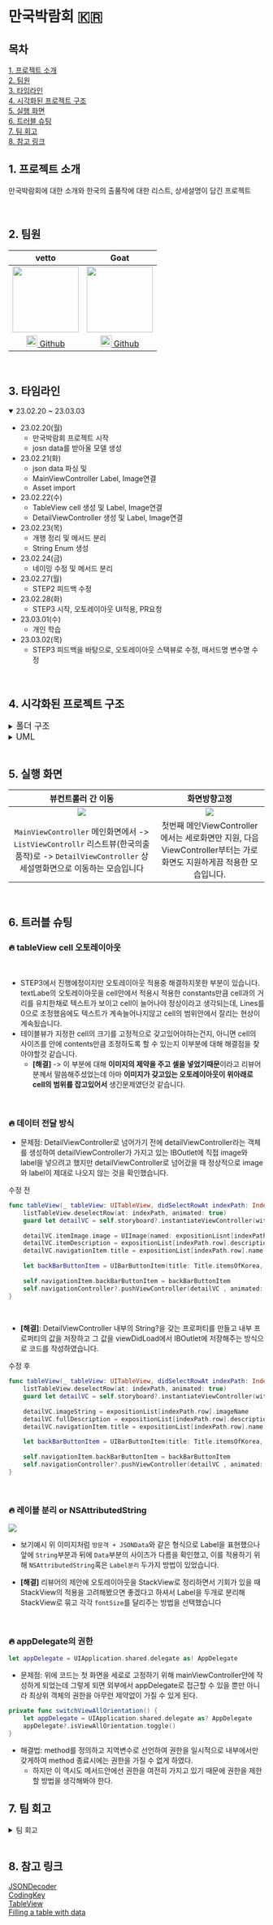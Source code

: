 # 만국박람회 :kr: 

## 목차
[1. 프로젝트 소개](#1-프로젝트-소개)  
[2. 팀원](#2-팀원)  
[3. 타임라인](#3-타임라인)  
[4. 시각화된 프로젝트 구조](#4-시각화된-프로젝트-구조)  
[5. 실행 화면](#5-실행-화면)  
[6. 트러블 슈팅](#6-트러블-슈팅)  
[7. 팀 회고](#7-팀-회고)  
[8. 참고 링크](#8-참고-링크)  

## 1. 프로젝트 소개
만국박람회에 대한 소개와 한국의 출품작에 대한 리스트, 상세설명이 담긴 프로젝트

<br>

## 2. 팀원

| vetto | Goat |
|:----:|:----:|
| <img src="https://cdn.discordapp.com/attachments/535779947118329866/1055718870951940146/1671110054020-0.jpg" width="130" height="130"/> | <img src="https://i.imgur.com/yoWVC56.png" width="130" height="130"/>
| [<img src="https://i.imgur.com/IOAJpzu.png" width="22"/> Github](https://github.com/gzzjk159) | [<img src="https://i.imgur.com/IOAJpzu.png" width="22"/> Github](https://github.com/Goatt8)

<br>

## 3. 타임라인

<details open>
    <summary>23.02.20 ~ 23.03.03</summary>
    
- 23.02.20(월)
    - 만국박람회 프로젝트 시작
    - josn data를 받아올 모델 생성
- 23.02.21(화)
    - json data 파싱 및 
    - MainViewController Label, Image연결
    - Asset import
- 23.02.22(수)
    - TableView cell 생성 및 Label, Image연결
    - DetailViewController 생성 및 Label, Image연결
- 23.02.23(목)
    - 개행 정리 및 메서드 분리
    - String Enum 생성
- 23.02.24(금)
    - 네이밍 수정 및 메서드 분리
- 23.02.27(월)
    - STEP2 피드백 수정
- 23.02.28(화)
    - STEP3 시작, 오토레이아웃 UI적용, PR요청
- 23.03.01(수)
    - 개인 학습
- 23.03.02(목)
    - STEP3 피드백을 바탕으로, 오토레이아웃 스택뷰로 수정, 매서드명 변수명 수정

<br>

</details>

## 4. 시각화된 프로젝트 구조

<details>
    <summary><big>폴더 구조</big></summary>

``` swift
Expo1900
    ├── Info
    │
    ├── Extension
    │   └── IntExtension
    │
    ├── App
    │   ├── AppDelegate
    │   └── SceneDelegate
    │
    ├── Controller
    │   ├── MainViewController
    │   ├── ExpositionViewController
    │   └── DetailViewController
    │
    ├── View
    │   ├── Main
    │   └── ListTableViewCell
    │
    ├── Model
    │   ├── TextEnum
    │   ├── MainExposition
    │   ├── ExpositionItem
    │   └── ExpositionParser
    │
    └── Resources
        ├── LaunchScreen
        └── Assets
```

<br>    
    
</details>


<details>
    <summary><big>UML</big></summary>

<img src="https://i.imgur.com/1OH6HMG.jpg" width= 100%>

    
</details> 

<br>

## 5. 실행 화면


| 뷰컨트롤러 간 이동 | 화면방향고정 |
|:----:|:----:|
| <img src="https://i.imgur.com/o89sBDv.gif"> | <img src="https://i.imgur.com/sNw7rv2.gif">| 
| `MainViewController` 메인화면에서 -> `ListViewControllr` 리스트뷰(한국의출품작)로 -> `DetailViewController` 상세설명화면으로 이동하는 모습입니다| 첫번째 메인ViewController에서는 세로화면만 지원, 다음ViewController부터는 가로화면도 지원하게끔 적용한 모습입니다.|


<br>

## 6. 트러블 슈팅

### :fire: tableView cell 오토레이아웃


<br/>

* STEP3에서 진행에정이지만 오토레이아웃 적용중 해결하지못한 부분이 있습니다. textLabe의 오토레이아웃을 cell안에서 적용시 적용한 constants만큼 cell과의 거리를 유치한채로 텍스트가 보이고 cell이 늘어나야 정상이라고 생각되는데, Lines를 0으로 조정했음에도 텍스트가 계속늘어나지않고 cell의 범위안에서 잘리는 현상이 계속됬습니다.
* 테이블뷰가 지정한 cell의 크기를 고정적으로 갖고있어야하는건지, 아니면 cell의 사이즈를 안에 contents만큼 조정하도록 할 수 있는지 이부분에 대해 해결점을 찾아야할것 같습니다.
    * **[해결]** -> 이 부분에 대해 **이미지의 제약을 주고 셀을 넣었기때문**이라고 리뷰어분께서 말씀해주셨었는데 아마 **이미지가 갖고있는 오토레이아웃이 위아래로 cell의 범위를 잡고있어서** 생긴문제였던것 같습니다.

<br>

### :fire: 데이터 전달 방식
* 문제점: DetailViewController로 넘어가기 전에 detailViewController라는 객체를 생성하여 detailViewController가 가지고 있는 IBOutlet에 직접 image와 label을 넣으려고 했지만 detailViewController로 넘어갔을 때 정상적으로 image와 label이 제대로 나오지 않는 것을 확인했습니다.

수정 전
```swift
func tableView(_ tableView: UITableView, didSelectRowAt indexPath: IndexPath) {
    listTableView.deselectRow(at: indexPath, animated: true)
    guard let detailVC = self.storyboard?.instantiateViewController(withIdentifier: Identifier.detailViewController) as? DetailViewController else { return }
        
    detailVC.itemImage.image = UIImage(named: expositionLisnt[indexPath.row].imageName)
    detailVC.itemDescription = expositionList[indexPath.row].description
    detailVC.navigationItem.title = expositionList[indexPath.row].name
        
    let backBarButtonItem = UIBarButtonItem(title: Title.itemsOfKorea, style: .plain, target: DetailViewController.self, action: nil)
        
    self.navigationItem.backBarButtonItem = backBarButtonItem
    self.navigationController?.pushViewController(detailVC , animated: true)
}
```

<br>

* **[해결]**: DetailViewController 내부의 String?을 갖는 프로퍼티를 만들고 내부 프로퍼티의 값을 저장하고 그 값을 viewDidLoad에서 IBOutlet에 저장해주는 방식으로 코드를 작성하였습니다.

수정 후
```swift
func tableView(_ tableView: UITableView, didSelectRowAt indexPath: IndexPath) {
    listTableView.deselectRow(at: indexPath, animated: true)
    guard let detailVC = self.storyboard?.instantiateViewController(withIdentifier: Identifier.detailViewController) as? DetailViewController else { return }
        
    detailVC.imageString = expositionList[indexPath.row].imageName
    detailVC.fullDescription = expositionList[indexPath.row].description
    detailVC.navigationItem.title = expositionList[indexPath.row].name
        
    let backBarButtonItem = UIBarButtonItem(title: Title.itemsOfKorea, style: .plain, target: DetailViewController.self, action: nil)
        
    self.navigationItem.backBarButtonItem = backBarButtonItem
    self.navigationController?.pushViewController(detailVC , animated: true)
}
```

<br/>

### :fire: 레이블 분리 or NSAttributedString 


<img src="https://i.imgur.com/hF0VEuY.png"><br/>


* 보기예시 위 이미지처럼 `방문객 + JSONData`와 같은 형식으로 Label을 표현했으나 앞에 `String`부분과 뒤에 `Data`부분의 사이즈가 다름을 확인했고, 이를 적용하기 위해 `NSAttributedString`혹은 `Label분리` 두가지 방법이 있었습니다.
- **[해결]** 리뷰어의 제안에 오토레이아웃을 StackView로 정리하면서 기회가 있을 때 StackView의 적용을 고려해봤으면 좋겠다고 하셔서 Label을 두개로 분리해 StackView로 묶고 각각 `fontSize`를 달리주는 방법을 선택했습니다 

<br/>

### :fire: appDelegate의 권한
```swift
let appDelegate = UIApplication.shared.delegate as! AppDelegate
```
* 문제점: 위에 코드는 첫 화면을 세로로 고정하기 위해 mainViewController안에 작성하게 되었는데 그렇게 되면 외부에서 appDelegate로 접근할 수 있을 뿐만 아니라 최상위 객체의 권한을 아무런 제약없이 가질 수 있게 된다.

```swift
private func switchViewAllOrientation() {
    let appDelegate = UIApplication.shared.delegate as? AppDelegate
    appDelegate?.isViewAllOrientation.toggle()
}
```

* 해결법: method를 정의하고 지역변수로 선언하여 권한을 일시적으로 내부에서만 갖게하여 method 종료시에는 권한을 가질 수 없게 하였다. 
    * 하지만 이 역시도 메서드안에선 권한을 여전히 가지고 있기 때문에 권한을 제한할 방법을 생각해봐야 한다.


## 7. 팀 회고
<details>
    <summary>팀 회고</summary>
    
### 우리팀이 부족했던 부분
* storyboard를 사용하여 코드로 짜는 부분을 실행하지 못했다.
* 시간이 서로 맞지 않아 다른 조보다 많은 의견을 나누지 못했다.
* storyborad로 빠르게 짜다 보니 detail적인 Naming, 접근제어, 권한 등을 고려하지 못한 부분이 있었다.

### 우리팀이 잘한 부분
* 코드컨벤션을 통일하려고 노력한부분과 커밋을 세세하게짜고, 페어로 작업하려고 노력한부분이 좋았습니다
* 나름 서로의 의견조율을 통해 코드를 진행하려고한 부분이 좋았습니다

</details>
<br/>

## 8. 참고 링크
[JSONDecoder](https://developer.apple.com/documentation/foundation/jsondecoder)  
[CodingKey](https://developer.apple.com/documentation/swift/codingkey)  
[TableView](https://developer.apple.com/documentation/uikit/views_and_controls/table_views)  
[Filling a table with data](https://developer.apple.com/documentation/uikit/views_and_controls/table_views/filling_a_table_with_data)  
